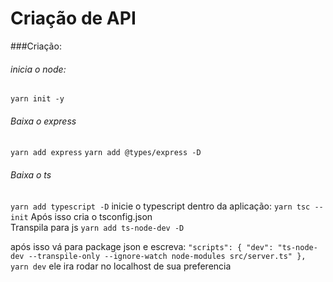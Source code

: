 # Criação de API
###Criação:
###### inicia o node:
`yarn init -y `
<br/>
###### Baixa o express
`yarn add express`
`yarn add @types/express -D`
<br/>
###### Baixa o ts
`yarn add typescript -D`
inicie o typescript dentro da aplicação:
`yarn tsc --init`
Após isso cria o tsconfig.json
<br/>
Transpila para js
`yarn add ts-node-dev -D`

após isso vá para package json e escreva:
` "scripts": {
    "dev": "ts-node-dev --transpile-only --ignore-watch node-modules src/server.ts"
  },
  `
  <br/>
  `yarn dev` 
  ele ira rodar no localhost de sua preferencia
  
